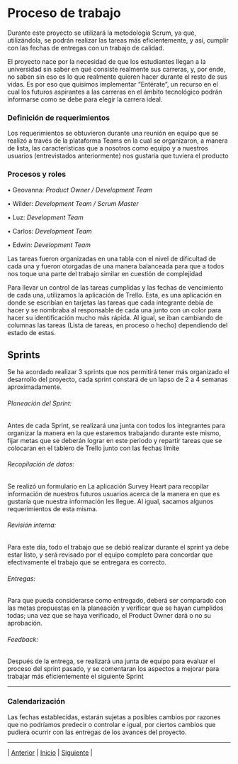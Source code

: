 # Proceso de trabajo
Durante este proyecto se utilizará la metodología Scrum, ya que, utilizándola, se podrán realizar las tareas más eficientemente, y así, cumplir con las fechas de entregas con 
un trabajo de calidad.

El proyecto nace por la necesidad de que los estudiantes llegan a la universidad sin saber en qué consiste realmente sus carreras, y, por ende, no saben sin eso es lo que 
realmente quieren hacer durante el resto de sus vidas. Es por eso que quisimos implementar “Entérate”, un recurso en el cual los futuros aspirantes a las carreras en el ámbito 
tecnológico podrán informarse como se debe para elegir la carrera ideal.

### Definición de requerimientos
Los requerimientos se obtuvieron durante una reunión en equipo que se realizó a través de la plataforma Teams en la cual se organizaron, a manera de lista, las características 
que a nosotros como equipo y a nuestros usuarios (entrevistados anteriormente) nos gustaría que tuviera el producto

### Procesos y roles

•	Geovanna: *Product Owner / Development Team*

•	Wilder: *Development Team / Scrum Master*

•	Luz: *Development Team*

•	Carlos: *Development Team*

•	Edwin: *Development Team*

Las tareas fueron organizadas en una tabla con el nivel de dificultad de cada una y fueron otorgadas de una manera balanceada para que a todos nos toque una parte del 
trabajo similar en cuestión de complejidad

Para llevar un control de las tareas cumplidas y las fechas de vencimiento de cada una, utilizamos la aplicación de Trello. Esta, es una aplicación en donde se escribían 
en tarjetas las tareas que cada integrante debía de hacer y se nombraba al responsable de cada una junto con un color para hacer su identificación mucho más rápida. Al 
igual, se iban cambiando de columnas las tareas (Lista de tareas, en proceso o hecho) dependiendo del estado de estas.

## Sprints
Se ha acordado realizar 3 sprints que nos permitirá tener más organizado el desarrollo del proyecto, cada sprint constará de un lapso de 2 a 4 semanas aproximadamente. 

###### Planeación del Sprint:
Antes de cada Sprint, se realizará una junta con todos los integrantes para organizar la manera en la que estaremos trabajando durante este mismo, fijar metas que se 
deberán lograr en este periodo y repartir tareas que se colocaran en el tablero de Trello junto con las fechas límite

###### Recopilación de datos:
Se realizó un formulario en La aplicación Survey Heart para recopilar información de nuestros futuros usuarios acerca de la manera en que es gustaría que 
nuestra información les llegue. Al igual, sacamos algunos requerimientos de esta misma.

###### Revisión interna:
Para este día, todo el trabajo que se debió realizar durante el sprint ya debe estar listo, y será revisado por el equipo completo para concordar que efectivamente el 
trabajo que se entregara es correcto.

###### Entregas:
Para que pueda considerarse como entregado, deberá ser comparado con las metas propuestas en la planeación y verificar que se hayan cumplidos todas; una vez que se haya 
verificado, el Product Owner dará o no su aprobación.

###### Feedback:
Después de la entrega, se realizará una junta de equipo para evaluar el proceso del sprint pasado, y se comentaran los aspectos a mejorar para trabajar más 
eficientemente el siguiente Sprint

-------------------------------------

### Calendarización
Las fechas establecidas, estarán sujetas a posibles cambios por razones que no podríamos predecir o controlar e igual, por ciertos cambios que pudiera ocurrir con las 
entregas de los avances del proyecto.




















***
| [Anterior](https://github.com/Geovanna-med/Enterate/blob/main/Documentos/Trabajo%20en%20equipo.md "Anterior") 
| [Inicio](https://github.com/Geovanna-med/Enterate "Inicio") 
| [Siguiente](https://github.com/Geovanna-med/Enterate/blob/main/Documentos/Bit%C3%A1cora.md "Siguiente") |
